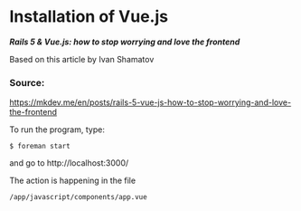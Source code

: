 # Installation of Vue.js

**_Rails 5 & Vue.js: how to stop worrying and love the frontend_**

Based on this article by Ivan Shamatov
### Source:
https://mkdev.me/en/posts/rails-5-vue-js-how-to-stop-worrying-and-love-the-frontend


To run the program, type: 

```
$ foreman start
```

and go to http://localhost:3000/

The action is happening in the file

```
/app/javascript/components/app.vue
```